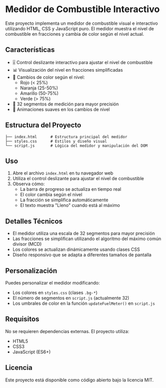 # Medidor de Combustible Interactivo

Este proyecto implementa un medidor de combustible visual e interactivo utilizando HTML, CSS y JavaScript puro. El medidor muestra el nivel de combustible en fracciones y cambia de color según el nivel actual.

## Características

- 🎚️ Control deslizante interactivo para ajustar el nivel de combustible
- 📊 Visualización del nivel en fracciones simplificadas
- 🎨 Cambios de color según el nivel:
  - Rojo (< 25%)
  - Naranja (25-50%)
  - Amarillo (50-75%)
  - Verde (> 75%)
- 📏 32 segmentos de medición para mayor precisión
- 💫 Animaciones suaves en los cambios de nivel

## Estructura del Proyecto

```
├── index.html      # Estructura principal del medidor
├── styles.css      # Estilos y diseño visual
└── script.js       # Lógica del medidor y manipulación del DOM
```

## Uso

1. Abre el archivo `index.html` en tu navegador web
2. Utiliza el control deslizante para ajustar el nivel de combustible
3. Observa cómo:
   - La barra de progreso se actualiza en tiempo real
   - El color cambia según el nivel
   - La fracción se simplifica automáticamente
   - El texto muestra "Lleno" cuando está al máximo

## Detalles Técnicos

- El medidor utiliza una escala de 32 segmentos para mayor precisión
- Las fracciones se simplifican utilizando el algoritmo del máximo común divisor (MCD)
- Los colores se actualizan dinámicamente usando clases CSS
- Diseño responsivo que se adapta a diferentes tamaños de pantalla

## Personalización

Puedes personalizar el medidor modificando:

- Los colores en `styles.css` (clases `.bg-*`)
- El número de segmentos en `script.js` (actualmente 32)
- Los umbrales de color en la función `updateFuelMeter()` en `script.js`

## Requisitos

No se requieren dependencias externas. El proyecto utiliza:
- HTML5
- CSS3
- JavaScript (ES6+)

## Licencia

Este proyecto está disponible como código abierto bajo la licencia MIT. 